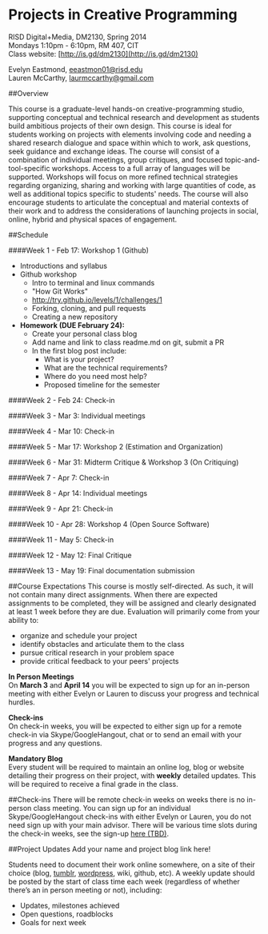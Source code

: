 # Projects in Creative Programming

RISD Digital+Media, DM2130, Spring 2014  
Mondays 1:10pm - 6:10pm, RM 407, CIT  
Class website: [http://is.gd/dm2130](http://is.gd/dm2130)

Evelyn Eastmond, [eeastmon01@risd.edu](mailto:eeastmon01@risd.edu)  
Lauren McCarthy, [laurmccarthy@gmail.com](mailto:laurmccarthy@gmail.com)

##Overview

This course is a graduate-level hands-on creative-programming studio, supporting conceptual and technical research and development as students build ambitious projects of their own design. This course is ideal for students working on projects with elements involving code and needing a shared research dialogue and space within which to work, ask questions, seek guidance and exchange ideas. The course will consist of a combination of individual meetings, group critiques, and focused topic-and-tool-specific workshops. Access to a full array of languages will be supported. Workshops will focus on more refined technical strategies regarding organizing, sharing and working with large quantities of code, as well as additional topics specific to students' needs. The course will also encourage students to articulate the conceptual and material contexts of their work and to address the considerations of launching projects in social, online, hybrid and physical spaces of engagement. 

##Schedule

####Week 1 - Feb 17: Workshop 1 (Github)
* Introductions and syllabus
* Github workshop
    * Intro to terminal and linux commands
    * "How Git Works"
    * http://try.github.io/levels/1/challenges/1
    * Forking, cloning, and pull requests
    * Creating a new repository
* __Homework (DUE February 24):__
    * Create your personal class blog
    * Add name and link to class readme.md on git, submit a PR
    * In the first blog post include:
        * What is your project?
        * What are the technical requirements?
        * Where do you need most help?
        * Proposed timeline for the semester


####Week 2 - Feb 24: Check-in

####Week 3 - Mar 3: Individual meetings

####Week 4 - Mar 10: Check-in

####Week 5 - Mar 17: Workshop 2 (Estimation and Organization)

####Week 6 - Mar 31: Midterm Critique & Workshop 3 (On Critiquing)

####Week 7 - Apr 7: Check-in

####Week 8 - Apr 14: Individual meetings

####Week 9 - Apr 21: Check-in

####Week 10 - Apr 28: Workshop 4 (Open Source Software)

####Week 11 - May 5: Check-in

####Week 12 - May 12: Final Critique

####Week 13 - May 19: Final documentation submission

##Course Expectations
This course is mostly self-directed.  As such, it will not contain many direct assignments.  When there are expected assignments to be completed, they will be assigned and clearly designated at least 1 week before they are due.  Evaluation will primarily come from your ability to:
- organize and schedule your project
- identify obstacles and articulate them to the class
- pursue critical research in your problem space
- provide critical feedback to your peers' projects

**In Person Meetings**  
On **March 3** and **April 14** you will be expected to sign up for an in-person meeting with either Evelyn or Lauren to discuss your progress and technical hurdles.

**Check-ins**  
On check-in weeks, you will be expected to either sign up for a remote check-in via Skype/GoogleHangout, chat or to send an email with your progress and any questions.

**Mandatory Blog**  
Every student will be required to maintain an online log, blog or website detailing their progress on their project, with **weekly** detailed updates.  This will be required to receive a final grade in the class.

##Check-ins
There will be remote check-in weeks on weeks there is no in-person class meeting. You can sign up for an individual Skype/GoogleHangout check-ins with either Evelyn or Lauren, you do not need sign up with your main advisor. There will be various time slots during the check-in weeks, see the sign-up [here (TBD)]().

##Project Updates
Add your name and project blog link here! 

Students need to document their work online somewhere, on a site of their choice (blog, [tumblr](http://tumblr.com), [wordpress](http//wordpress.org), wiki, github, etc). A weekly update should be posted by the start of class time each week (regardless of whether there’s an in person meeting or not), including:

* Updates, milestones achieved
* Open questions, roadblocks
* Goals for next week
